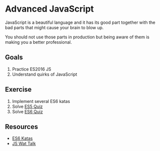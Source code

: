 # Advanced JavaScript
JavaScript is a beautiful language and it has its good part together with the bad parts that might cause your brain to blow up.

You should not use those parts in production but being aware of them is making you a better professional.

## Goals
1. Practice ES2016 JS
1. Understand quirks of JavaScript

## Exercise
1. Implement several ES6 katas
1. Solve [ES5 Quiz](http://dmitrysoshnikov.com/ecmascript/the-quiz/)
1. Solve [ES6 Quiz](http://perfectionkills.com/javascript-quiz-es6/)

## Resources
* [ES6 Katas](http://es6katas.org/)
* [JS Wat Talk](https://archive.org/details/wat_destroyallsoftware)
